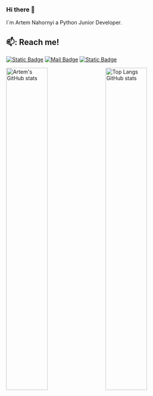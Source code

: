 ### Hi there 👋

I`m Artem Nahornyi a Python Junior Developer.

## 📫: Reach me!

[![Static Badge](https://img.shields.io/badge/linkedin-0A66C2?style=flat&logo=linkedin&logoColor=white&labelColor=0A66C2)](https://www.linkedin.com/@artem-nahornyi-ua)
[![Mail Badge](https://img.shields.io/badge/gmail-EA4335?style=flat&logo=gmail&logoColor=white&labelColor=EA4335)](mailto:artemna@gmail.com)
[![Static Badge](https://img.shields.io/badge/telegram-blue?style=flat&logo=telegram&logoColor=white&labelColor=blue)](https://t.me/artem_nahornyi)


<img align="left" width="47%" alt="Artem's GitHub stats" src="https://github-readme-stats.vercel.app/api?username=ntwn&show_icons=true&theme=transparent"/>
<img align="right" width="47%" alt="Top Langs GitHub stats" src="https://github-readme-stats.vercel.app/api/top-langs/?username=ntwn&layout=compact&theme=transparent"/>
